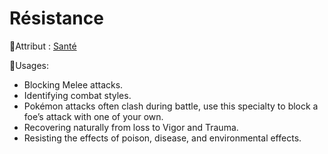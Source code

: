 # Résistance

🚧Attribut : [Santé](/docs/attributs/sante.md)

🚧Usages:

- Blocking Melee attacks.
- Identifying combat styles.
- Pokémon attacks often clash during battle, use this specialty to block a foe’s attack with one of your own.
- Recovering naturally from loss to Vigor and Trauma.
- Resisting the effects of poison, disease, and environmental effects.

